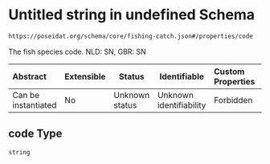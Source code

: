 # Untitled string in undefined Schema

```txt
https://poseidat.org/schema/core/fishing-catch.json#/properties/code
```

The fish species code. NLD: SN, GBR: SN


| Abstract            | Extensible | Status         | Identifiable            | Custom Properties | Additional Properties | Access Restrictions | Defined In                                                                     |
| :------------------ | ---------- | -------------- | ----------------------- | :---------------- | --------------------- | ------------------- | ------------------------------------------------------------------------------ |
| Can be instantiated | No         | Unknown status | Unknown identifiability | Forbidden         | Allowed               | none                | [fishing-catch.json\*](schemas/core/fishing-catch.json "open original schema") |

## code Type

`string`
